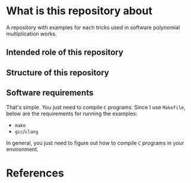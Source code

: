 # What is this repository about
A repository with examples for each tricks used in software polynomial multiplication works.

## Intended role of this repository

## Structure of this repository

## Software requirements
That's simple. You just need to compile `C` programs.
Since I use `Makefile`, below are the requirements for running the examples:
- `make`
- `gcc`/`clang`

In general, you just need to figure out how to compile `C` programs in your environment.

# References

